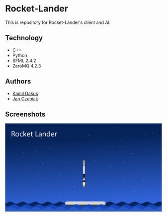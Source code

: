 # Rocket-Lander
This is repository for Rocket-Lander's client and AI.  

## Technology
- C++
- Python
- SFML 2.4.2
- ZeroMQ 4.2.3

## Authors
- [Kamil Dakus](https://github.com/Multicast96)
- [Jan Czubiak](https://www.facebook.com/profile.php?id=100013718018858)

## Screenshots
![Screenshot 1](/docs/screenshot_1.png?raw=true "Screenshot 1")